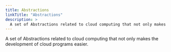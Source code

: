 ```yaml
---
title: Abstractions
linkTitle: "Abstractions"
description: >
  A set of Abstractions related to cloud computing that not only makes the development of cloud programs easier.
---
```


  A set of Abstractions related to cloud computing that not only makes the development of cloud programs easier.
